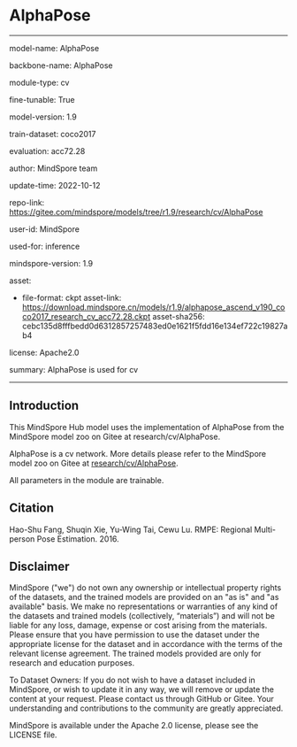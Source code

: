 # AlphaPose

---

model-name: AlphaPose

backbone-name: AlphaPose

module-type: cv

fine-tunable: True

model-version: 1.9

train-dataset: coco2017

evaluation: acc72.28

author: MindSpore team

update-time: 2022-10-12

repo-link: <https://gitee.com/mindspore/models/tree/r1.9/research/cv/AlphaPose>

user-id: MindSpore

used-for: inference

mindspore-version: 1.9

asset:

-
    file-format: ckpt
    asset-link: <https://download.mindspore.cn/models/r1.9/alphapose_ascend_v190_coco2017_research_cv_acc72.28.ckpt>
    asset-sha256: cebc135d8fffbedd0d6312857257483ed0e1621f5fdd16e134ef722c19827ab4

license: Apache2.0

summary: AlphaPose is used for cv

---

## Introduction

This MindSpore Hub model uses the implementation of AlphaPose from the MindSpore model zoo on Gitee at research/cv/AlphaPose.

AlphaPose is a cv network. More details please refer to the MindSpore model zoo on Gitee at [research/cv/AlphaPose](https://gitee.com/mindspore/models/blob/r1.9/research/cv/AlphaPose/README_CN.md).

All parameters in the module are trainable.

## Citation

Hao-Shu Fang, Shuqin Xie, Yu-Wing Tai, Cewu Lu. RMPE: Regional Multi-person Pose Estimation. 2016.

## Disclaimer

MindSpore ("we") do not own any ownership or intellectual property rights of the datasets, and the trained models are provided on an "as is" and "as available" basis. We make no representations or warranties of any kind of the datasets and trained models (collectively, “materials”) and will not be liable for any loss, damage, expense or cost arising from the materials. Please ensure that you have permission to use the dataset under the appropriate license for the dataset and in accordance with the terms of the relevant license agreement. The trained models provided are only for research and education purposes.

To Dataset Owners: If you do not wish to have a dataset included in MindSpore, or wish to update it in any way, we will remove or update the content at your request. Please contact us through GitHub or Gitee. Your understanding and contributions to the community are greatly appreciated.

MindSpore is available under the Apache 2.0 license, please see the LICENSE file.
